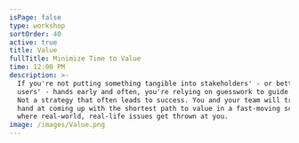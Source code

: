 ```yaml
---
isPage: false
type: workshop
sortOrder: 40
active: true
title: Value
fullTitle: Minimize Time to Value
time: 12:00 PM
description: >-
  If you're not putting something tangible into stakeholders' - or better yet,
  users' - hands early and often, you're relying on guesswork to guide you.
  Not a strategy that often leads to success. You and your team will try your
  hand at coming up with the shortest path to value in a fast-moving scenario
  where real-world, real-life issues get thrown at you.
image: /images/Value.png
---
```

